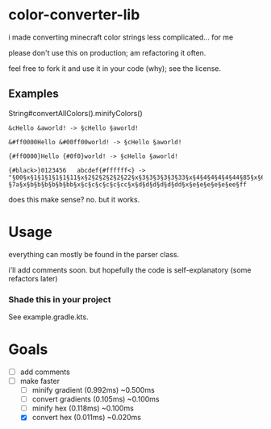 # color-converter-lib
i made converting minecraft color strings less complicated... for me

please don't use this on production; am refactoring it often.

feel free to fork it and use it in your code (why); see the license.

## Examples
String#convertAllColors().minifyColors()
```
&cHello &aworld! -> §cHello §aworld!

&#ff0000Hello &#00ff00world! -> §cHello §aworld!

{#ff0000}Hello {#0f0}world! -> §cHello §aworld!

{#black>}0123456   abcdef{#ffffff<} -> "§00§x§1§1§1§1§1§11§x§2§2§2§2§2§22§x§3§3§3§3§3§33§x§4§4§4§4§4§44§85§x§6§6§6§6§6§66   §7a§x§b§b§b§b§b§bb§x§c§c§c§c§c§cc§x§d§d§d§d§d§dd§x§e§e§e§e§e§ee§ff
```
does this make sense? no. but it works.

# Usage
everything can mostly be found in the parser class.

i'll add comments soon. but hopefully the code is self-explanatory (some refactors later)

### Shade this in your project
See example.gradle.kts.

# Goals
- [ ] add comments
- [ ] make faster
  - [ ] minify gradient (0.992ms) ~0.500ms
  - [ ] convert gradients (0.105ms) ~0.100ms
  - [ ] minify hex (0.118ms) ~0.100ms
  - [x] convert hex (0.011ms) ~0.020ms